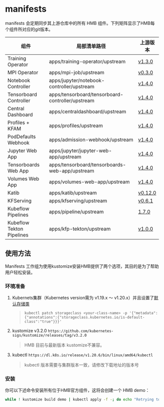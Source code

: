 # manifests

manifests 会定期同步其上游仓库中的所有 HMB 组件。下列矩阵显示了HMB每个组件所对应的git版本。

| 组件 | 局部清单路径 | 上游版本 |
| - | - | - |
| Training Operator | apps/training-operator/upstream | [v1.3.0](https://github.com/kubeflow/tf-operator/tree/v1.3.0/manifests) |
| MPI Operator | apps/mpi-job/upstream | [v0.3.0](https://github.com/kubeflow/mpi-operator/tree/v0.3.0/manifests) |
| Notebook Controller | apps/jupyter/notebook-controller/upstream | [v1.4.0](https://github.com/kubeflow/kubeflow/tree/v1.4.0/components/notebook-controller/config) |
| Tensorboard Controller | apps/tensorboard/tensorboard-controller/upstream | [v1.4.0](https://github.com/kubeflow/kubeflow/tree/v1.4.0/components/tensorboard-controller/config) |
| Central Dashboard | apps/centraldashboard/upstream | [v1.4.0](https://github.com/kubeflow/kubeflow/tree/v1.4.0/components/centraldashboard/manifests) |
| Profiles + KFAM | apps/profiles/upstream | [v1.4.0](https://github.com/kubeflow/kubeflow/tree/v1.4.0/components/profile-controller/config) |
| PodDefaults Webhook | apps/admission-webhook/upstream | [v1.4.0](https://github.com/kubeflow/kubeflow/tree/v1.4.0/components/admission-webhook/manifests) |
| Jupyter Web App | apps/jupyter/jupyter-web-app/upstream | [v1.4.0](https://github.com/kubeflow/kubeflow/tree/v1.4.0/components/crud-web-apps/jupyter/manifests) |
| Tensorboards Web App | apps/tensorboard/tensorboards-web-app/upstream | [v1.4.0](https://github.com/kubeflow/kubeflow/tree/v1.4.0/components/crud-web-apps/tensorboards/manifests) |
| Volumes Web App | apps/volumes-web-app/upstream | [v1.4.0](https://github.com/kubeflow/kubeflow/tree/v1.4.0/components/crud-web-apps/volumes/manifests) |
| Katib | apps/katib/upstream | [v0.12.0](https://github.com/kubeflow/katib/tree/v0.12.0/manifests/v1beta1) |
| KFServing | apps/kfserving/upstream | [v0.6.1](https://github.com/kubeflow/kfserving/releases/tag/v0.6.1) |
| Kubeflow Pipelines | apps/pipeline/upstream | [1.7.0](https://github.com/kubeflow/pipelines/tree/1.7.0/manifests/kustomize) |
| Kubeflow Tekton Pipelines | apps/kfp-tekton/upstream | [v1.0.0](https://github.com/kubeflow/kfp-tekton/tree/v1.0.0/manifests/kustomize) |

## 使用方法

Manifests 工作组为使用kustomize安装HMB提供了两个选项，其目的是为了帮助用户轻松安装。

### 环境准备

1. Kubernets集群（Kubernetes version需为 v1.19.x ～ v1.20.x）并且设置了[默认存储类](https://kubernetes.io/docs/concepts/storage/storage-classes/)
   > `kubectl patch storageclass <your-class-name> -p '{"metadata": {"annotations":{"storageclass.kubernetes.io/is-default-class":"true"}}}'`
3. kustomize v3.2.0 `https://github.com/kubernetes-sigs/kustomize/releases/tag/v3.2.0`
   > HMB 目前与最新版本 kustomize不兼容。
4. kubectl `https://dl.k8s.io/release/v1.20.6/bin/linux/amd64/kubectl`
   > kubectl 版本需要与集群版本一致，请修改下载地址的版本号


### 安装

你可以下述命令安装所有位于HMB官方组件，这将会创建一个 HMB demo：

```sh
while ! kustomize build demo | kubectl apply -f -; do echo "Retrying to apply resources"; sleep 10; done
```
